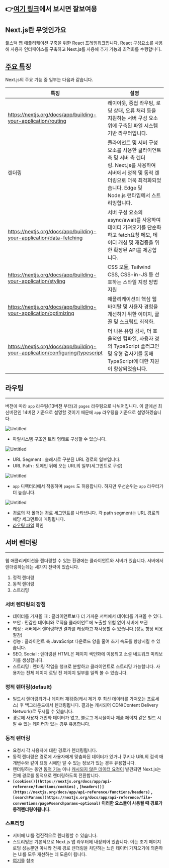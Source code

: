 ## 👉[여기 링크](https://picayune-candle-297.notion.site/Next-js-1-84669a01f95c4693ad9d3150860f70be?pvs=25)에서 보시면 잘보여용


## Next.js란 무엇인가요

풀스택 웹 애플리케이션 구축을 위한 React 프레임워크입니다. React 구성요소를 사용해 사용자 인터페이스를 구축하고 Next.js를 사용해 추가 기능과 최적화를 수행합니다.

## **[주요 특](https://nextjs.org/docs#main-features)징**

Next.js의 주요 기능 중 일부는 다음과 같습니다.

| 특징 | 설명 |
| --- | --- |
| https://nextjs.org/docs/app/building-your-application/routing | 레이아웃, 중첩 라우팅, 로딩 상태, 오류 처리 등을 지원하는 서버 구성 요소 위에 구축된 파일 시스템 기반 라우터입니다. |
| 렌더링 | 클라이언트 및 서버 구성 요소를 사용한 클라이언트 측 및 서버 측 렌더링. Next.js를 사용하여 서버에서 정적 및 동적 렌더링으로 더욱 최적화되었습니다. Edge 및 Node.js 런타임에서 스트리밍합니다. |
| https://nextjs.org/docs/app/building-your-application/data-fetching | 서버 구성 요소의 async/await를 사용하여 데이터 가져오기를 단순화하고 fetch요청 메모, 데이터 캐싱 및 재검증을 위한 확장된 API를 제공합니다. |
| https://nextjs.org/docs/app/building-your-application/styling | CSS 모듈, Tailwind CSS, CSS-in-JS 등 선호하는 스타일 지정 방법 지원 |
| https://nextjs.org/docs/app/building-your-application/optimizing | 애플리케이션의 핵심 웹 바이탈 및 사용자 경험을 개선하기 위한 이미지, 글꼴 및 스크립트 최적화. |
| https://nextjs.org/docs/app/building-your-application/configuring/typescript | 더 나은 유형 검사, 더 효율적인 컴파일, 사용자 정의 TypeScript 플러그인 및 유형 검사기를 통해 TypeScript에 대한 지원이 향상되었습니다. |

## 라우팅

---

버전에 따라 `app` 라우팅(13버전 부터)과 `pages` 라우팅으로 나뉘어집니다. 이 글에선 최신버전인 14버전 기준으로 설명할 것이기 때문에 `app` 라우팅을 기준으로 설명하겠습니다.

![Untitled](https://prod-files-secure.s3.us-west-2.amazonaws.com/2d462fa1-eb06-49c7-b095-093aaf9d0e22/f8d0d83d-a85f-4aee-9791-ba5e7eb4ef13/Untitled.png)

- 파일시스템 구조인 트리 형태로 구성할 수 있습니다.

![Untitled](https://prod-files-secure.s3.us-west-2.amazonaws.com/2d462fa1-eb06-49c7-b095-093aaf9d0e22/93b3ae6d-e921-4a30-986a-8f5ca7c34d4c/Untitled.png)

- URL Segment : 슬래시로 구분된 URL 경로의 일부입니다.
- URL Path : 도메인 뒤에 오는 URL의 일부(세그먼트로 구성)

![Untitled](https://prod-files-secure.s3.us-west-2.amazonaws.com/2d462fa1-eb06-49c7-b095-093aaf9d0e22/58f67f5d-18c6-44ed-a7ce-f332fb623aa5/Untitled.png)

- `app` 디렉터리에서 작동하며  `pages` 도 허용합니다. 하지만 우선순위는 `app` 라우터가 더 높습니다.

![Untitled](https://prod-files-secure.s3.us-west-2.amazonaws.com/2d462fa1-eb06-49c7-b095-093aaf9d0e22/8b63f330-faa6-4785-a007-12416515386f/Untitled.png)

- 경로의 각 폴더는 경로 세그먼트를 나타냅니다. 각 path segment는 URL 경로의 해당 세그먼트에 매핑됩니다.
- [라우팅 파일](https://nextjs.org/docs/getting-started/project-structure#routing-files) 확인

## 서버 렌더링

---

웹 애플리케이션을 렌더링할 수 있는 환경에는 클라이언트와 서버가 있습니다. 서버에서 렌더링하는데는 세가지 전략이 있습니다.

1. 정적 렌더링
2. 동적 렌더링
3. 스트리밍

### 서버 렌더링의 장점

- 데이터를 가져올 때 : 클라이언트보다 더 가까운  서버에서 데이터를 가져올 수 있다.
- 보안 : 민감한 데이터와 로직을 클라이언트에 노출할 위험 없이 서버에 보관
- 캐싱 : 서버에서 렌더링하면 결과를 캐싱하고 재사용할 수 있습니다.(성능 향상 비용 절감)
- 성능 : 클라이언트 측 JavaScript 다운로드 양을 줄여 초기 속도를 향상시킬 수 있습니다.
- SEO, Social : 렌더링된 HTML은 페이지 색인화에 이용되고 소셜 네트워크 미리보기를 생성합니다.
- 스트리밍 : 렌더링 작업을 청크로 분할하고 클라이언트로 스트리밍 가능합니다. 사용자는 전체 페이지 로딩 전 페이지 일부를 일찍 볼 수 있습니다.

### 정적 렌더링(default)

- 빌드시 렌더링되거나 데이터 재검증(캐시 제거 후 최신 데이터를 가져오는 프로세스) 후 백그라운드에서 렌더링됩니다. 결과는 캐시되어 CDN(Content Delivery Network)로 푸시될 수 있습니다.
- 경로에 사용자 개인화 데이터가 없고, 블로그 게시물이나 제품 페이지 같은 빌드 시 알 수 있는 데이터가 있는 경우 유용합니다.

### 동적 렌더링

- 요청시 각 사용자에 대한 경로가 렌더링됩니다.
- 동적 렌더링은 경로에 사용자에게 맞춤화된 데이터가 있거나 쿠키나 URL의 검색 매개변수와 같이 요청 시에만 알 수 있는 정보가 있는 경우 유용합니다.
- 렌더링하는 동안 [동적 기능](https://nextjs.org/docs/app/building-your-application/rendering/server-components#dynamic-functions) 이나 [캐시되지 않은 데이터 요청이](https://nextjs.org/docs/app/building-your-application/data-fetching/fetching-caching-and-revalidating#opting-out-of-data-caching) 발견되면 Next.js는 전체 경로를 동적으로 렌더링하도록 전환합니다.
- **`[cookies()](https://nextjs.org/docs/app/api-reference/functions/cookies)` , `[headers()](https://nextjs.org/docs/app/api-reference/functions/headers)` , `[searchParams](https://nextjs.org/docs/app/api-reference/file-conventions/page#searchparams-optional)`  이러한 요소들이 사용될 때 경로가 동적렌더링이됩니다.**

### 스트리밍

- 서버에 UI를 점진적으로 렌더링할 수 있습니다.
- 스트리밍은 기본적으로 Next.js 앱 라우터에 내장되어 있습니다. 이는 초기 페이지 로딩 성능뿐만 아니라 전체 경로 렌더링을 차단하는 느린 데이터 가져오기에 의존하는 UI를 모두 개선하는 데 도움이 됩니다.
- [여기](https://nextjs.org/docs/app/building-your-application/routing/loading-ui-and-streaming#instant-loading-states)를 참조
